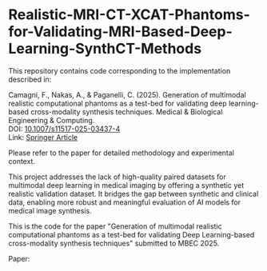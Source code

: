 # Realistic-MRI-CT-XCAT-Phantoms-for-Validating-MRI-Based-Deep-Learning-SynthCT-Methods

This repository contains code corresponding to the implementation described in:

Camagni, F., Nakas, A., & Paganelli, C. (2025). Generation of multimodal realistic computational phantoms as a test-bed for validating deep learning-based cross-modality synthesis techniques. Medical & Biological Engineering & Computing.  
DOI: [10.1007/s11517-025-03437-4](https://doi.org/10.1007/s11517-025-03437-4)  
Link: [Springer Article]([https://link.springer.com/article/10.1007/s11517-025-02749-0](https://link.springer.com/article/10.1007/s11517-025-03437-4))

Please refer to the paper for detailed methodology and experimental context.

This project addresses the lack of high-quality paired datasets for multimodal deep learning in medical imaging by offering a synthetic yet realistic validation dataset. It bridges the gap between synthetic and clinical data, enabling more robust and meaningful evaluation of AI models for medical image synthesis.

This is the code for the paper "Generation of multimodal realistic computational phantoms as a test-bed for validating Deep Learning-based cross-modality synthesis techniques" submitted to MBEC 2025. 

Paper:
